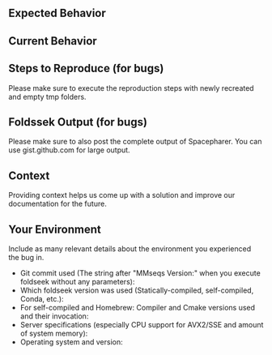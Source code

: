 ## Expected Behavior

## Current Behavior

## Steps to Reproduce (for bugs)
Please make sure to execute the reproduction steps with newly recreated and empty tmp folders.

## Foldssek Output (for bugs)
Please make sure to also post the complete output of Spacepharer. You can use gist.github.com for large output.

## Context
Providing context helps us come up with a solution and improve our documentation for the future.

## Your Environment
Include as many relevant details about the environment you experienced the bug in.
* Git commit used (The string after "MMseqs Version:" when you execute foldseek without any parameters):
* Which foldseek version was used (Statically-compiled, self-compiled, Conda, etc.):
* For self-compiled and Homebrew: Compiler and Cmake versions used and their invocation:
* Server specifications (especially CPU support for AVX2/SSE and amount of system memory):
* Operating system and version:

